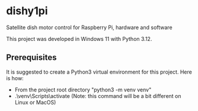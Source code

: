 # dishy1pi
Satellite dish motor control for Raspberry Pi, hardware and software

This project was developed in Windows 11 with Python 3.12.

<a id="prerequisites"></a>
## Prerequisites

It is suggested to create a Python3 virtual environment for this project. Here is how:

- From the project root directory "python3 -m venv venv"
- .\venv\Scripts\activate (Note: this command will be a bit different on Linux or MacOS)


